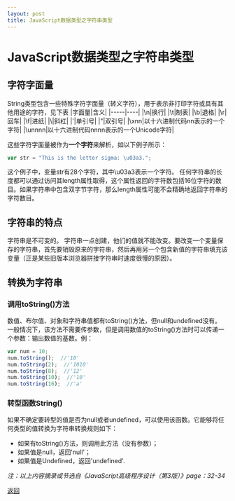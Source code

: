 ```yaml
---
layout: post
title: JavaScript数据类型之字符串类型
---
```


# JavaScript数据类型之字符串类型

## 字符字面量

String类型包含一些特殊字符字面量（转义字符），用于表示非打印字符或具有其他用途的字符，见下表
|字面量|含义|
|-----|----|
|\n|换行|
|\t|制表|
|\b|退格|
|\r|回车|
|\f|进纸|
|\\|斜杠|
|\'|单引号|
|\"|双引号|
|\xnn|以十六进制代码nn表示的一个字符|
|\unnnn|以十六进制代码nnnn表示的一个Unicode字符|

这些字符字面量被作为**一个字符**来解析，如以下例子所示：
```javascript
var str = "This is the letter sigma: \u03a3.";
```
这个例子中，变量str有28个字符，其中\u03a3表示一个字符。
任何字符串的长度都可以通过访问其length属性取得，这个属性返回的字符数包括16位字符的数目。如果字符串中包含双字节字符，那么length属性可能不会精确地返回字符串的字符数目。

## 字符串的特点

字符串是不可变的。
字符串一点创建，他们的值就不能改变。要改变一个变量保存的字符串，首先要销毁原来的字符串，然后再用另一个包含新值的字符串填充该变量（正是某些旧版本浏览器拼接字符串时速度很慢的原因）。

## 转换为字符串

### 调用toString()方法

数值、布尔值、对象和字符串值都有toString()方法，但null和undefined没有。
一般情况下，该方法不需要传参数，但是调用数值的toString()方法时可以传递一个参数：输出数值的基数。例：
```javascript
var num = 10;
num.toString();  //'10'
num.toString(2);  //'1010'
num.toString(8);  //'12'
num.toString(10);  //'10'
num.toString(16);  //'a'
```
### 转型函数String()

如果不确定要转型的值是否为null或者undefined，可以使用该函数。它能够将任何类型的值转换为字符串转换规则如下：
* 如果有toString()方法，则调用此方法（没有参数）；
* 如果值是null，返回'null'；
* 如果值是Undefined，返回'undefined'.

*注：以上内容摘录或节选自《JavaScript高级程序设计（第3版）》page：32-34*

[返回](https://www.icenzhao.com/)